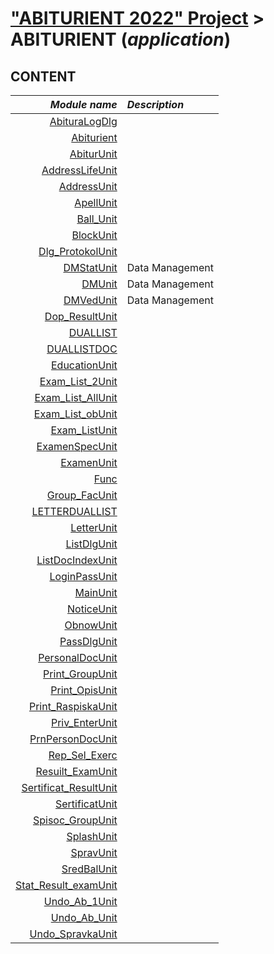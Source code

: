 # ["ABITURIENT 2022" Project](../../../README.md) > ABITURIENT (*application*)

<!-- > Back to ["ABITURIENT 2022" Project](../../../../../README.md) -->

## CONTENT

|               *Module name* | *Description*                   |
|----------------------------:|:--------------------------------|
|          [AbituraLogDlg][1] ||
|             [Abiturient][2] ||
|             [AbiturUnit][3] ||
|        [AddressLifeUnit][4] ||
|            [AddressUnit][5] ||
|              [ApellUnit][6] ||
|              [Ball_Unit][7] ||
|              [BlockUnit][8] ||
|       [Dlg_ProtokolUnit][9] ||
|            [DMStatUnit][10] | Data Management |
|                [DMUnit][11] | Data Management |
|             [DMVedUnit][12] | Data Management |
|        [Dop_ResultUnit][13] ||
|              [DUALLIST][14] ||
|           [DUALLISTDOC][15] ||
|         [EducationUnit][16] ||
|       [Exam_List_2Unit][17] ||
|     [Exam_List_AllUnit][18] ||
|      [Exam_List_obUnit][19] ||
|         [Exam_ListUnit][20] ||
|        [ExamenSpecUnit][21] ||
|            [ExamenUnit][22] ||
|                  [Func][23] ||
|         [Group_FacUnit][24] ||
|        [LETTERDUALLIST][25] ||
|            [LetterUnit][26] ||
|           [ListDlgUnit][27] ||
|      [ListDocIndexUnit][28] ||
|         [LoginPassUnit][29] ||
|              [MainUnit][30] ||
|            [NoticeUnit][31] ||
|             [ObnowUnit][32] ||
|           [PassDlgUnit][33] ||
|       [PersonalDocUnit][34] ||
|       [Print_GroupUnit][35] ||
|        [Print_OpisUnit][36] ||
|    [Print_RaspiskaUnit][37] ||
|        [Priv_EnterUnit][38] ||
|      [PrnPersonDocUnit][39] ||
|         [Rep_Sel_Exerc][40] ||
|      [Resuilt_ExamUnit][41] ||
| [Sertificat_ResultUnit][42] ||
|        [SertificatUnit][43] ||
|      [Spisoc_GroupUnit][44] ||
|            [SplashUnit][45] ||
|             [SpravUnit][46] ||
|           [SredBalUnit][47] ||
|  [Stat_Result_examUnit][48] ||
|         [Undo_Ab_1Unit][49] ||
|          [Undo_Ab_Unit][50] ||
|      [Undo_SpravkaUnit][51] ||

[1]:  AbituraLogDlg/AbituraLogDlg.md
[2]:  Abiturient/Abiturient.md
[3]:  AbiturUnit/AbiturUnit.md
[4]:  AddressLifeUnit/AddressLifeUnit.md
[5]:  AddressUnit/AddressUnit.md
[6]:  ApellUnit/ApellUnit.md
[7]:  Ball_Unit/Ball_Unit.md
[8]:  BlockUnit/BlockUnit.md
[9]:  Dlg_ProtokolUnit/Dlg_ProtokolUnit.md
[10]: DMStatUnit/DMStatUnit.md
[11]: DMUnit/DMUnit.md
[12]: DMVedUnit/DMVedUnit.md
[13]: Dop_ResultUnit/Dop_ResultUnit.md
[14]: DUALLIST/DUALLIST.md
[15]: DUALLISTDOC/DUALLISTDOC.md
[16]: EducationUnit/EducationUnit.md
[17]: Exam_List_2Unit/Exam_List_2Unit.md
[18]: Exam_List_AllUnit/Exam_List_AllUnit.md
[19]: Exam_List_obUnit/Exam_List_obUnit.md
[20]: Exam_ListUnit/Exam_ListUnit.md
[21]: ExamenSpecUnit/ExamenSpecUnit.md
[22]: ExamenUnit/ExamenUnit.md
[23]: Func/Func.md
[24]: Group_FacUnit/Group_FacUnit.md
[25]: LETTERDUALLIST/LETTERDUALLIST.md
[26]: LetterUnit/LetterUnit.md
[27]: ListDlgUnit/ListDlgUnit.md
[28]: ListDocIndexUnit/ListDocIndexUnit.md
[29]: LoginPassUnit/LoginPassUnit.md
[30]: MainUnit/MainUnit.md
[31]: NoticeUnit/NoticeUnit.md
[32]: ObnowUnit/ObnowUnit.md
[33]: PassDlgUnit/PassDlgUnit.md
[34]: PersonalDocUnit/PersonalDocUnit.md
[35]: Print_GroupUnit/Print_GroupUnit.md
[36]: Print_OpisUnit/Print_OpisUnit.md
[37]: Print_RaspiskaUnit/Print_RaspiskaUnit.md
[38]: Priv_EnterUnit/Priv_EnterUnit.md
[39]: PrnPersonDocUnit/PrnPersonDocUnit.md
[40]: Rep_Sel_Exerc/Rep_Sel_Exerc.md
[41]: Resuilt_ExamUnit/Resuilt_ExamUnit.md
[42]: Sertificat_ResultUnit/Sertificat_ResultUnit.md
[43]: SertificatUnit/SertificatUnit.md
[44]: Spisoc_GroupUnit/Spisoc_GroupUnit.md
[45]: SplashUnit/SplashUnit.md
[46]: SpravUnit/SpravUnit.md
[47]: SredBalUnit/SredBalUnit.md
[48]: Stat_Result_examUnit/Stat_Result_examUnit.md
[49]: Undo_Ab_1Unit/Undo_Ab_1Unit.md
[50]: Undo_Ab_Unit/Undo_Ab_Unit.md
[51]: Undo_SpravkaUnit/Undo_SpravkaUnit.md

<!--
1. [Abiturient 2022][app] (*application*)
   * Model
      * Connection
      * Data source
      * [SQL queries][sql]
   * View
      * Forms < !-- [Forms][dfm] -- >
   * Controller
2. Configuration
      1. *Installation*
      2. *Dependencies*
      3. *Settings*
         1. Interface
         2. Database
         3. Reports
-->

[app]: res/read/application/app_abiturient_2022.md
[sql]: queries_abiturient.md
[dfm]: res/read/application/dfm
[dba]: res/read/db/db_abiturient_2022.md